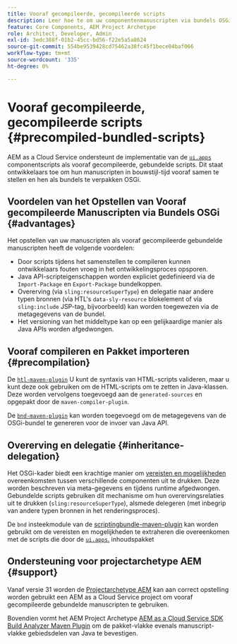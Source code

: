 ```yaml
---
title: Vooraf gecompileerde, gecompileerde scripts
description: Leer hoe te om uw componentenmanuscripten via bundels OSGi aan de Cloud Service van Adobe Experience Manager op te stellen.
feature: Core Components, AEM Project Archetype
role: Architect, Developer, Admin
exl-id: 3edc388f-01b2-45cc-bd56-f22e5a5a8624
source-git-commit: 554be9539428cd75462a38fc45f1bece04baf066
workflow-type: tm+mt
source-wordcount: '335'
ht-degree: 0%

---
```



# Vooraf gecompileerde, gecompileerde scripts {#precompiled-bundled-scripts}

AEM as a Cloud Service ondersteunt de implementatie van de [`ui.apps`](https://experienceleague.adobe.com/docs/experience-manager-cloud-service/implementing/developing/aem-project-content-package-structure.html#code-packages-%2F-osgi-bundles) componentscripts als vooraf gecompileerde, gebundelde scripts. Dit staat ontwikkelaars toe om hun manuscripten in bouwstijl-tijd vooraf samen te stellen en hen als bundels te verpakken OSGi.

## Voordelen van het Opstellen van Vooraf gecompileerde Manuscripten via Bundels OSGi {#advantages}

Het opstellen van uw manuscripten als vooraf gecompileerde gebundelde manuscripten heeft de volgende voordelen:

+ Door scripts tijdens het samenstellen te compileren kunnen ontwikkelaars fouten vroeg in het ontwikkelingsproces opsporen.
+ Java API-scripteigenschappen worden expliciet gedefinieerd via de `Import-Package` en `Export-Package` bundelkoppen.
+ Overerving (via `sling:resourceSuperType`) en delegatie naar andere typen bronnen (via HTL&#39;s `data-sly-resource` blokelement of via `sling:include` JSP-tag, bijvoorbeeld) kan worden toegewezen via de metagegevens van de bundel.
+ Het versioning van het middeltype kan op een gelijkaardige manier als Java APIs worden afgedwongen.

## Vooraf compileren en Pakket importeren {#precompilation}

De [`htl-maven-plugin`](https://sling.apache.org/components/htl-maven-plugin/index.html) U kunt de syntaxis van HTML-scripts valideren, maar u kunt deze ook gebruiken om de HTML-scripts om te zetten in Java-klassen. Deze worden vervolgens toegevoegd aan de `generated-sources` en opgepakt door de `maven-compiler-plugin`.

De [`bnd-maven-plugin`](https://github.com/bndtools/bnd/tree/master/maven/bnd-maven-plugin) kan worden toegevoegd om de metagegevens van de OSGi-bundel te genereren voor de invoer van Java API.

## Overerving en delegatie {#inheritance-delegation}

Het OSGi-kader biedt een krachtige manier om [vereisten en mogelijkheden](https://docs.osgi.org/specification/osgi.core/7.0.0/framework.module.html#framework.module.dependencies) overeenkomsten tussen verschillende componenten uit te drukken. Deze worden beschreven via meta-gegevens en tijdens runtime afgedwongen. Gebundelde scripts gebruiken dit mechanisme om hun overervingsrelaties uit te drukken (`sling:resourceSuperType`), alsmede delegeren (met inbegrip van andere typen bronnen in het renderingsproces).

De `bnd` insteekmodule van de [scriptingbundle-maven-plugin](https://sling.apache.org/components/scriptingbundle-maven-plugin/bnd.html) kan worden gebruikt om de vereisten en mogelijkheden te extraheren die overeenkomen met de scripts die door de [`ui.apps`.](https://experienceleague.adobe.com/docs/experience-manager-cloud-service/implementing/developing/aem-project-content-package-structure.html#code-packages-%2F-osgi-bundles) inhoudspakket

## Ondersteuning voor projectarchetype AEM {#support}

Vanaf versie 31 worden de [Projectarchetype AEM](https://experienceleague.adobe.com/docs/experience-manager-core-components/using/developing/archetype/using.html) kan aan correct opstelling worden gebruikt een AEM as a Cloud Service project om vooraf gecompileerde gebundelde manuscripten te gebruiken.

Bovendien vormt het AEM Project Archetype [AEM as a Cloud Service SDK Build Analyzer Maven Plugin](/help/developing/archetype/build-analyzer-maven-plugin.md) om de pakket-vlakke evenals manuscript-vlakke gebiedsdelen van Java te bevestigen.
